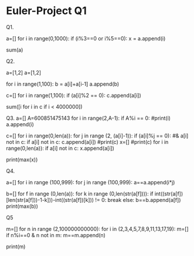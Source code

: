 # Euler-Project Q1
Q1.

a=[]
for i in range(0,1000):
    if (i%3==0 or i%5==0):
        x = a.append(i)

sum(a)


Q2. 


a=[1,2]
a=[1,2]

for i in range(1,100):
    b = a[i]+a[i-1]
    a.append(b)
    

c=[]
for i in range(1,100):
    if (a[i]%2 == 0):
        c.append(a[i])


sum([i for i in c if i < 4000000])

Q3. 
a=[]
A=600851475143
for i in range(2,A-1):
    if A%i == 0:
        #print(i)
        a.append(i)


c=[]
for i in range(0,len(a)):
    for j in range (2, (a[i]-1)):
        if (a[i]%j == 0): #& a[i] not in c:
            if a[i] not in c:
                 c.append(a[i])
#print(c)
x=[]
#print(c)
for i in range(0,len(a)):
    if a[i] not in c:
        x.append(a[i])
        
print(max(x))

Q4.

a=[]
for i in range (100,999):
    for j in range (100,999):
        a==a.append(i*j)

b=[]
for f in range (0,len(a)):
    for k in range (0,len(str(a[f]))): 
            if int((str(a[f])[len(str(a[f]))-1-k]))-int((str(a[f])[k])) != 0: 
                break
    else:
                b==b.append(a[f])
print(max(b))

Q5

m=[]
for n in range (2,100000000000):
    for i in (2,3,4,5,7,8,9,11,13,17,19):
        m=[]
        if n%i==0 & n not in m:
            m==m.append(n)

print(m)
